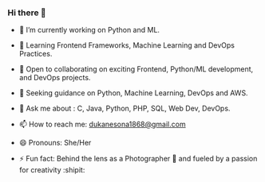 ### Hi there 👋



- 🔭 I’m currently working on Python and ML.
  
- 🌱 Learning Frontend Frameworks, Machine Learning and DevOps Practices.
 
- 👯 Open to collaborating on exciting Frontend, Python/ML development, and DevOps projects.
  
- 🤔 Seeking guidance on Python, Machine Learning, DevOps and AWS.
 
- 💬 Ask me about : C, Java, Python, PHP, SQL, Web Dev, DevOps.
  
- 📫 How to reach me: dukanesona1868@gmail.com
  
- 😄 Pronouns: She/Her
  
- ⚡ Fun fact: Behind the lens as a Photographer 📸 and fueled by a passion for creativity :shipit:


  
